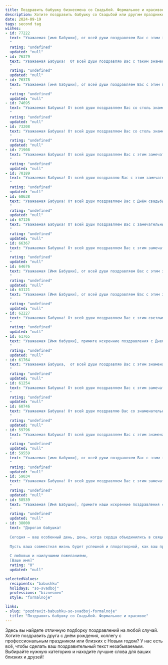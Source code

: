 ```yaml
---
title: Поздравить бабушку бизнесмена со Свадьбой. Формальное и красивое
description: Хотите поздравить бабушку со Свадьбой или другим праздником? Наш ИИ создаст незабываемое поздравление, а вы обязательно выделитесь среди других.  
date: 2024-09-19
tags: second tag
wishes:
- id: 77222
  text: "Уважаемая [имя Бабушки], от всей души поздравляем Вас с этим замечательным днем! Свадьба - это символ любви, верности и семейного счастья, и мы искренне рады за Вас и Вашего супруга. Желаем Вам долгих лет совместной жизни, наполненных радостью, гармонией и взаимной любовью. Пусть Ваша новая жизнь будет процветающей, как и Ваш бизнес.
  "
  rating: "undefined"
  updated: "null"
- id: 76379
  text: "Уважаемая Бабушка!  От всей души поздравляю Вас с таким знаменательным событием - свадьбой!  Желаю Вам долгих лет совместной жизни, наполненных счастьем, любовью и взаимопониманием. Пусть Ваша семья будет крепкой и дружной, а бизнес процветает!
  "
  rating: "undefined"
  updated: "null"
- id: 76378
  text: "Уважаемая [имя бабушки], от всей души поздравляем Вас с этим прекрасным днем - днем свадьбы Вашей [имя внука/внучки]! Пусть Ваша жизнь будет наполнена любовью, счастьем и благополучием. Желаем Вам крепкого здоровья, финансового благополучия и процветания в бизнесе.
  "
  rating: "undefined"
  updated: "null"
- id: 74695
  text: "Уважаемая Бабушка! От всей души поздравляем Вас со столь знаменательной датой – Вашей свадьбой! Желаем Вам крепкой любви, семейного благополучия, радости и счастья на долгие годы! Пусть любовь и забота, царящие в вашей семье, будут примером для всех нас!
  "
  rating: "undefined"
  updated: "null"
- id: 73208
  text: "Уважаемая Бабушка! От всей души поздравляем Вас со столь знаменательным событием - свадьбой Ваших внуков! Желаем им крепкой любви, семейного благополучия, процветания и долгих счастливых лет вместе.
  "
  rating: "undefined"
  updated: "null"
- id: 71908
  text: "Уважаемая Бабушка! От всей души поздравляем Вас с этим замечательным днем - днем Вашей свадьбы! Желаем Вам долгих лет счастливой семейной жизни, наполненной любовью, взаимопониманием и благополучием. Пусть Ваша жизнь будет яркой, как Ваша любовь, и успешной, как Ваш бизнес!
  "
  rating: "undefined"
  updated: "null"
- id: 70189
  text: "Уважаемая Бабушка! От всей души поздравляю Вас с этим замечательным днем! Желаю Вам крепкого здоровья, море счастья и благополучия! Пусть Ваш семейный очаг всегда будет полон любви, тепла и радости!
  "
  rating: "undefined"
  updated: "null"
- id: 68638
  text: "Уважаемая Бабушка! От всей души поздравляем Вас с Днём свадьбы! Желаем Вам крепкой любви, благополучия и долгих счастливых лет в радостном союзе. Пусть Ваша семейная жизнь будет наполнена гармонией, взаимопониманием и неиссякаемой любовью.
  "
  rating: "undefined"
  updated: "null"
- id: 67126
  text: "Уважаемая Бабушка! От всей души поздравляем Вас с замечательным событием - свадьбой! Желаем Вам и Вашему супругу крепкой любви, семейного благополучия, процветания и долгих счастливых лет в союзе, основанном на взаимном уважении и нежности. Пусть Ваша жизнь будет наполнена радостью, улыбками и добрыми делами.
  "
  rating: "undefined"
  updated: "null"
- id: 66367
  text: "Уважаемая Бабушка! От всей души поздравляем Вас с этим замечательным событием - свадьбой! Желаем Вам и Вашему избраннику крепкой любви, неиссякаемого счастья и семейного благополучия. Пусть Ваша жизнь будет наполнена теплом, радостью и бесконечной любовью!
  "
  rating: "undefined"
  updated: "null"
- id: 64676
  text: "Уважаемая [Имя Бабушки], от всей души поздравляем Вас с этим замечательным событием — свадьбой Ваших [родственные отношения к молодоженам]! Желаем Вам крепкого здоровья, семейного благополучия и долгих лет счастливой жизни в окружении любящих детей и внуков. Пусть Ваша мудрость и опыт на протяжении многих лет будут опорой для семьи, а бизнесменские качества  помогут преумножить семейное благополучие!
  "
  rating: "undefined"
  updated: "null"
- id: 63121
  text: "Уважаемая [Имя Бабушки], от всей души поздравляем Вас с этим знаменательным днем – днем свадьбы! Желаем Вам и Вашему супругу долгих лет счастливой семейной жизни, наполненной любовью, взаимопониманием и радостью. Пусть Ваше общее дело, бизнес, процветает и приносит Вам удовлетворение и благополучие!
  "
  rating: "undefined"
  updated: "null"
- id: 62227
  text: "Уважаемая Бабушка! От всей души поздравляем Вас с этим светлым днём - Вашим Днём свадьбы! Желаем Вам, чтобы Ваш жизненный путь всегда был полон любви, счастья и благополучия. Пусть Ваша семья процветает, а Вы будете наслаждаться каждым прожитым моментом!
  "
  rating: "undefined"
  updated: "null"
- id: 61765
  text: "Уважаемая [Имя бабушки], примите искренние поздравления с Днем свадьбы! Желаю Вам и Вашей семье долгих лет совместной жизни, наполненных любовью, счастьем и благополучием. Пусть Ваш бизнес процветает, а успехи  умножаются.  Будьте здоровы, счастливы и любимы!
  "
  rating: "undefined"
  updated: "null"
- id: 61764
  text: "Уважаемая Бабушка,  от всей души поздравляю Вас с этим знаменательным днем - Вашей свадьбой! Желаю Вам и Вашему  супругу крепкой любви, процветания и семейного счастья! Пусть Ваша жизнь будет наполнена радостью, взаимопониманием и долгими годами совместного благополучия!
  "
  rating: "undefined"
  updated: "null"
- id: 61254
  text: "Уважаемая Бабушка! От всей души поздравляем Вас с этим замечательным событием – свадьбой! Желаем Вам и Вашему избраннику долгих лет счастливой совместной жизни, наполненной любовью, взаимопониманием и радостью. Пусть Ваш семейный союз будет крепким и прочным, как Ваша бизнес-империя, которую Вы так умело выстроили. Счастья Вам и благополучия!
  "
  rating: "undefined"
  updated: "null"
- id: 60746
  text: "Уважаемая Бабушка! От всей души поздравляю Вас со знаменательным событием - Вашей свадьбой! Желаю Вам, чтобы эта дата стала началом новой, наполненной любовью и счастьем, главы Вашей жизни. Пусть Ваша любовь будет крепкой и нерушимой, а семейное благополучие — прочным и процветающим. Счастья Вам, любви и долгих лет совместной жизни!
  "
  rating: "undefined"
  updated: "null"
- id: 59796
  text: "Уважаемая Бабушка! От всей души поздравляем Вас с этим знаменательным днем - днем Вашей свадьбы! Желаем Вам долгих лет совместной жизни, наполненных любовью, счастьем и благополучием. Пусть Ваш бизнес процветает, а семейный очаг всегда будет теплым и уютным.
  "
  rating: "undefined"
  updated: "null"
- id: 59559
  text: "Уважаемая [имя бабушки], от всей души поздравляем Вас с этим замечательным событием! Желаем Вашим близким крепкой любви, счастья и благополучия. Пусть ваша семейная жизнь будет яркой, насыщенной и полной радостных моментов.
  "
  rating: "undefined"
  updated: "null"
- id: 59034
  text: "Уважаемая Бабушка! От всей души поздравляем Вас с этим замечательным днём! Желаем Вам крепкого здоровья, душевного спокойствия и светлых радостей. Пусть этот день станет для Вас красивым началом новой главы в Вашей жизни.
  "
  rating: "undefined"
  updated: "null"
- id: 58539
  text: "Уважаемая [Имя Бабушки], примите наши искренние поздравления с этой знаменательной датой – свадьбой! Желаем Вам и Вашему супругу долгих лет совместной жизни, наполненных любовью, радостью и взаимопониманием. Пусть ваш бизнес процветает, а семейный очаг всегда будет теплым и уютным.
  "
  rating: "undefined"
  updated: "null"
- id: 38000
  text: "Дорогая бабушка!
  
  Сегодня — ваш особенный день, день, когда сердца объединились в священном ритуале любви и уважения. Поздравляем вас с важнейшим событием вашей жизни — свадьбой! Желаем вам, чтобы эта новая глава была наполнена счастьем, гармонией и взаимопониманием.
  
  Пусть ваша совместная жизнь будет успешной и плодотворной, как ваш профессиональный путь в бизнесе. Пусть каждый день приносит радость и новые свершения, а любовь, как надежный партнер, вдохновляет на достижения и вдохновляет на лучшие начинания.
  
  С любовью и наилучшими пожеланиями,
  [Ваше имя]"
  rating: "0"
  updated: "null"

selectedValues:
  recipients: "babushku"
  holidays: "so-svadboj"
  professions: "biznesmen"
  style: "formalnoje"

links:
- slug: "pozdravit-babushku-so-svadboj-formalnoje"
  title: "Поздравить бабушку со Свадьбой. Формальное и красивое"
---
```


Здесь вы найдете отличную подборку поздравлений на любой случай. 
Хотите поздравить друга с днём рождения, коллегу с профессиональным праздником или близких с Новым годом? У нас есть всё, чтобы сделать ваш поздравительный текст незабываемым. Выбирайте нужную категорию и находите лучшие слова для ваших близких и друзей!
